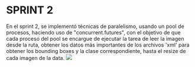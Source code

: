 # SPRINT 2
En el sprint 2, se implementó técnicas de paralelismo, usando un pool de procesos, haciendo uso de "concurrent.futures", con el objetivo de que cada proceso del pool se encargue de ejecutar la tarea de leer la imagen desde la ruta, obtener los datos más importantes de los archivos 'xml' para obtener los bounding boxes y la clase correspondiente, hasta el resize de cada imagen de la data.
![](https://github.com/DianaLlamoca/Proyecto-ObjectDetection/blob/main/SPRINT2/IM%C3%81GENES/CF.PNG)
